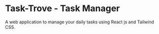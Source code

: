 # Task-Trove - Task Manager
A web application to manage your daily tasks using React js and Tailwind CSS.
